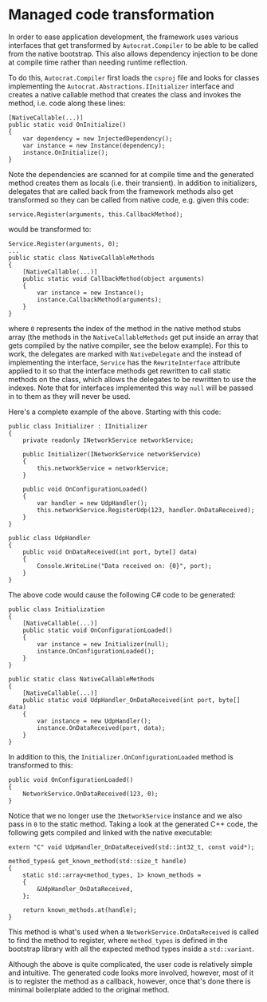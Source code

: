 # Managed code transformation

In order to ease application development, the framework uses various interfaces
that get transformed by `Autocrat.Compiler` to be able to be called from the
native bootstrap. This also allows dependency injection to be done at compile
time rather than needing runtime reflection.

To do this, `Autocrat.Compiler` first loads the `csproj` file and looks for
classes implementing the `Autocrat.Abstractions.IInitializer` interface and
creates a native callable method that creates the class and invokes the method,
i.e. code along these lines:

    [NativeCallable(...)]
    public static void OnInitialize()
    {
        var dependency = new InjectedDependency();
        var instance = new Instance(dependency);
        instance.OnInitialize();
    }

Note the dependencies are scanned for at compile time and the generated method
creates them as locals (i.e. their transient). In addition to initializers,
delegates that are called back from the framework methods also get transformed
so they can be called from native code, e.g. given this code:

    service.Register(arguments, this.CallbackMethod);

would be transformed to:

    Service.Register(arguments, 0);
    ...
    public static class NativeCallableMethods
    {
        [NativeCallable(...)]
        public static void CallbackMethod(object arguments)
        {
            var instance = new Instance();
            instance.CallbackMethod(arguments);
        }
    }

where `0` represents the index of the method in the native method stubs array
(the methods in the `NativeCallableMethods` get put inside an array that gets
compiled by the native compiler, see the below example). For this to work, the
delegates are marked with `NativeDelegate` and the instead of implementing the
interface, `Service` has the `RewriteInterface` attribute applied to it so that
the interface methods get rewritten to call static methods on the class, which
allows the delegates to be rewritten to use the indexes. Note that for
interfaces implemented this way `null` will be passed in to them as they will
never be used.

Here's a complete example of the above. Starting with this code:

    public class Initializer : IInitializer
    {
        private readonly INetworkService networkService;

        public Initializer(INetworkService networkService)
        {
            this.networkService = networkService;
        }

        public void OnConfigurationLoaded()
        {
            var handler = new UdpHandler();
            this.networkService.RegisterUdp(123, handler.OnDataReceived);
        }
    }

    public class UdpHandler
    {
        public void OnDataReceived(int port, byte[] data)
        {
            Console.WriteLine("Data received on: {0}", port);
        }
    }

The above code would cause the following C# code to be generated:

    public class Initialization
    {
        [NativeCallable(...)]
        public static void OnConfigurationLoaded()
        {
            var instance = new Initializer(null);
            instance.OnConfigurationLoaded();
        }
    }

    public static class NativeCallableMethods
    {
        [NativeCallable(...)]
        public static void UdpHandler_OnDataReceived(int port, byte[] data)
        {
            var instance = new UdpHandler();
            instance.OnDataReceived(port, data);
        }
    }

In addition to this, the `Initializer.OnConfigurationLoaded` method is
transformed to this:

    public void OnConfigurationLoaded()
    {
        NetworkService.OnDataReceived(123, 0);
    }

Notice that we no longer use the `INetworkService` instance and we also pass in
`0` to the static method. Taking a look at the generated C++ code, the
following gets compiled and linked with the native executable:

    extern "C" void UdpHandler_OnDataReceived(std::int32_t, const void*);

    method_types& get_known_method(std::size_t handle)
    {
        static std::array<method_types, 1> known_methods =
        {
            &UdpHandler_OnDataReceived,
        };

        return known_methods.at(handle);
    }

This method is what's used when a `NetworkService.OnDataReceived` is called to
find the method to register, where `method_types` is defined in the bootstrap
library with all the expected method types inside a `std::variant`.

Although the above is quite complicated, the user code is relatively simple and
intuitive. The generated code looks more involved, however, most of it is to
register the method as a callback, however, once that's done there is minimal
boilerplate added to the original method.
